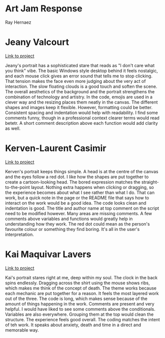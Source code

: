 # Art Jam Response

Ray Hernaez

# Jeany Valcourt
[Link to project](https://cookadle.github.io/cart253/Self-Portrait/)

Jeany's portrait has a sophisticated stare that reads as "I don't care what you think" vibe. The basic Windows style desktop behind it feels nostalgic, and each mouse click gives an error sound that tells me to stop clicking. That tension makes the face even more judging about the very act of interaction. The slow floating clouds is a good touch and soften the scene. The overall aesthetics of the background and the portrait strengthens the combination of technology and artistry. In the code, emojis are used in a clever way and the resizing places them neatly in the canvas. The different shapes and images keep it flexible. However, formatting could be better. Consistent spacing and indentation would help with readability. I find some comments funny, though in a professional context clearer terms would read betetr. A short comment description above each function would add clarity as well.

# Kerven-Laurent Casimir
[Link to project](https://yatsukki.github.io/cart253/topic/art-jam/)

Kerven's portrait keeps things simple. A head is at the centre of the canvas and the eyes follow a red dot. I like how the shapes are put together to create a cartoon-looking head. The bored expression matches the straight-to-the-point layout. Nothing extra happens when clicking or dragging, so the experience becomes about what I see rather than what I do. That can work, but a quick note in the page or the README file that says how to interact on the work would be a good idea. The code looks clean and indentation is good. The title and author name at top comment on the script need to be modified however. Many areas are missing comments. A few comments above variables and functions would greatly help in understanding how they work. The red dot could mean as the person's favourite colour or something they find boring. It's all in the user's interpretation.

# Kai Maquivar Lavers
[Link to project](https://kaim-bit.github.io/cart253/topics/art-jam/template-p5-project)

Kai's portrait stares right at me, deep within my soul. The clock in the back spins endlessly. Dragging across the shirt using the mouse shows ribs, which makes me think of the concept of death. The theme works because each mechanic are put together for a reason. It feels the most layered work out of the three. The code is long, which makes sense because of the amount of things happening in the work. Comments are present and very helpful. I would have liked to see some comments above the conditionals. Variables are also everywhere. Grouping them at the top would clean the structure. The experience feels good overall. The coding matches the intent of teh work. It speaks about anxiety, death and time in a direct and memorable way.